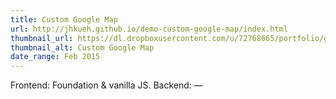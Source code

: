 ```yaml
---
title: Custom Google Map
url: http://jhkueh.github.io/demo-custom-google-map/index.html
thumbnail_url: https://dl.dropboxusercontent.com/u/72768665/portfolio/gmd_thumbnail.jpg
thumbnail_alt: Custom Google Map
date_range: Feb 2015
---
```


Frontend: Foundation & vanilla JS.
Backend: —